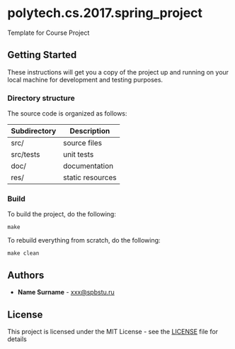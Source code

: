 # polytech.cs.2017.spring_project
Template for Course Project

## Getting Started
These instructions will get you a copy of the project up and running on your local machine for development and testing purposes.

### Directory structure
The source code is organized as follows:

Subdirectory | Description
-------------|-------------------
src/         | source files 
src/tests    | unit tests 
doc/         | documentation 
res/         | static resources

### Build
To build the project, do the following:
````
make
````
To rebuild everything from scratch, do the following:
````
make clean
````

## Authors
* **Name Surname** - xxx@spbstu.ru

## License
This project is licensed under the MIT License - see the [LICENSE](LICENSE) file for details
